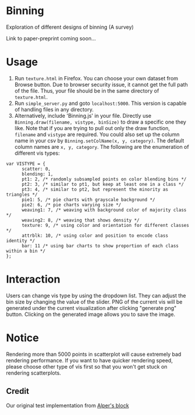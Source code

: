 # Binning
Exploration of different designs of binning (A survey)

Link to paper-preprint coming soon...

# Usage
1. Run `texture.html` in Firefox. You can choose your own dataset from Browse button. Due to browser security issue, it cannot get the full path of the file. Thus, your file should be in the same directory of `texture.html`.
2. Run `simple_server.py` and goto `localhost:5000`. This version is capable of handling files in any directory.
3. Alternatively, include 'Binning.js' in your file. Directly use ```Binning.draw(filename, vistype, binSize)``` to draw a specific one they like. 
Note that if you are trying to pull out only the draw function, ```filename``` and ```vistype``` are required.
You could also set up the column name in your csv by `Binning.setColName(x, y, category)`. The default column names are `x, y, category`.
The following are the enumeration of different vis types:
```
var VISTYPE = {
	  scatter: 0,
	  blending: 1,
	  pt1: 2, /* randomly subsampled points on color blending bins */
	  pt2: 3, /* similar to pt1, but keep at least one in a class */
	  pt3: 4, /* similar to pt2, but represent the minority as triangles */
	  pie1: 5, /* pie charts with grayscale background */
	  pie2: 6, /* pie charts varying size */
	  weaving1: 7, /* weaving with background color of majority class */
	  weaving2: 8, /* weaving that shows density */
	  texture: 9, /* using color and orientation for different classes */
	  attrblk: 10, /* using color and position to encode class identity */
	  bar: 11 /* using bar charts to show proportion of each class within a bin */
};
```
# Interaction
Users can change vis type by using the dropdown list.
They can adjust the bin size by changing the value of the slider.
PNG of the current vis will be generated under the current visualization after clicking "generate png" button.
Clicking on the generated image allows you to save the image.

# Notice
Rendering more than 5000 points in scatterplot will cause extremely bad rendering performance.
If you want to have quicker rendering speed, please choose other type of vis first so that you won't get stuck on rendering scatterplots.

## Credit
Our original test implementation from [Alper's block](http://bl.ocks.org/yelper/307b1cef7ef792722d4cbde61099a265)
